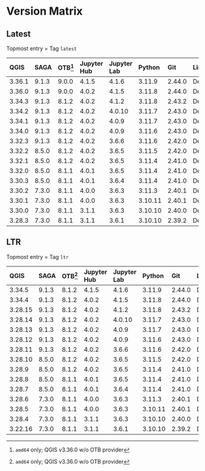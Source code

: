 # Version Matrix

## Latest

Topmost entry = Tag `latest`

| QGIS    | SAGA  | OTB[^1] | Jupyter Hub | Jupyter Lab | Python  | Git    | Linux distro |
|:--------|:------|:--------|:------------|:------------|:--------|:-------|:-------------|
| 3.36.1  | 9.1.3 | 9.0.0   | 4.1.5       | 4.1.6       | 3.11.9  | 2.44.0 | Debian 12    |
| 3.36.0  | 9.1.3 | 9.0.0   | 4.0.2       | 4.1.5       | 3.11.8  | 2.44.0 | Debian 12    |
| 3.34.3  | 9.1.3 | 8.1.2   | 4.0.2       | 4.1.2       | 3.11.8  | 2.43.2 | Debian 12    |
| 3.34.2  | 9.1.3 | 8.1.2   | 4.0.2       | 4.0.10      | 3.11.7  | 2.43.0 | Debian 12    |
| 3.34.1  | 9.1.3 | 8.1.2   | 4.0.2       | 4.0.9       | 3.11.7  | 2.43.0 | Debian 12    |
| 3.34.0  | 9.1.3 | 8.1.2   | 4.0.2       | 4.0.9       | 3.11.6  | 2.43.0 | Debian 12    |
| 3.32.3  | 9.1.3 | 8.1.2   | 4.0.2       | 3.6.6       | 3.11.6  | 2.42.0 | Debian 12    |
| 3.32.2  | 8.5.0 | 8.1.2   | 4.0.2       | 3.6.5       | 3.11.5  | 2.42.0 | Debian 12    |
| 3.32.1  | 8.5.0 | 8.1.2   | 4.0.2       | 3.6.5       | 3.11.4  | 2.41.0 | Debian 12    |
| 3.32.0  | 8.5.0 | 8.1.1   | 4.0.1       | 3.6.5       | 3.11.4  | 2.41.0 | Debian 12    |
| 3.30.3  | 8.5.0 | 8.1.1   | 4.0.1       | 3.6.4       | 3.11.4  | 2.41.0 | Debian 12    |
| 3.30.2  | 7.3.0 | 8.1.1   | 4.0.0       | 3.6.3       | 3.11.3  | 2.40.1 | Debian 11    |
| 3.30.1  | 7.3.0 | 8.1.1   | 4.0.0       | 3.6.3       | 3.10.11 | 2.40.1 | Debian 11    |
| 3.30.0  | 7.3.0 | 8.1.1   | 3.1.1       | 3.6.3       | 3.10.10 | 2.40.0 | Debian 11    |
| 3.28.3  | 7.3.0 | 8.1.1   | 3.1.1       | 3.6.1       | 3.10.10 | 2.39.2 | Debian 11    |

[^1]: `amd64` only; QGIS v3.36.0 w/o OTB provider

## LTR

Topmost entry = Tag `ltr`

| QGIS    | SAGA  | OTB[^1] | Jupyter Hub | Jupyter Lab | Python  | Git    | Linux distro |
|:--------|:------|:--------|:------------|:------------|:--------|:-------|:-------------|
| 3.34.5  | 9.1.3 | 8.1.2   | 4.1.5       | 4.1.6       | 3.11.9  | 2.44.0 | Debian 12    |
| 3.34.4  | 9.1.3 | 8.1.2   | 4.0.2       | 4.1.5       | 3.11.8  | 2.44.0 | Debian 12    |
| 3.28.15 | 9.1.3 | 8.1.2   | 4.0.2       | 4.1.2       | 3.11.8  | 2.43.2 | Debian 12    |
| 3.28.14 | 9.1.3 | 8.1.2   | 4.0.2       | 4.0.10      | 3.11.7  | 2.43.0 | Debian 12    |
| 3.28.13 | 9.1.3 | 8.1.2   | 4.0.2       | 4.0.9       | 3.11.7  | 2.43.0 | Debian 12    |
| 3.28.12 | 9.1.3 | 8.1.2   | 4.0.2       | 4.0.9       | 3.11.6  | 2.43.0 | Debian 12    |
| 3.28.11 | 9.1.3 | 8.1.2   | 4.0.2       | 3.6.6       | 3.11.6  | 2.42.0 | Debian 12    |
| 3.28.10 | 8.5.0 | 8.1.2   | 4.0.2       | 3.6.5       | 3.11.5  | 2.42.0 | Debian 12    |
| 3.28.9  | 8.5.0 | 8.1.2   | 4.0.2       | 3.6.5       | 3.11.4  | 2.41.0 | Debian 12    |
| 3.28.8  | 8.5.0 | 8.1.1   | 4.0.1       | 3.6.5       | 3.11.4  | 2.41.0 | Debian 12    |
| 3.28.7  | 8.5.0 | 8.1.1   | 4.0.1       | 3.6.4       | 3.11.4  | 2.41.0 | Debian 12    |
| 3.28.6  | 7.3.0 | 8.1.1   | 4.0.0       | 3.6.3       | 3.11.3  | 2.40.1 | Debian 11    |
| 3.28.5  | 7.3.0 | 8.1.1   | 4.0.0       | 3.6.3       | 3.10.11 | 2.40.1 | Debian 11    |
| 3.28.4  | 7.3.0 | 8.1.1   | 3.1.1       | 3.6.3       | 3.10.10 | 2.40.0 | Debian 11    |
| 3.22.16 | 7.3.0 | 8.1.1   | 3.1.1       | 3.6.1       | 3.10.10 | 2.39.2 | Debian 11    |
